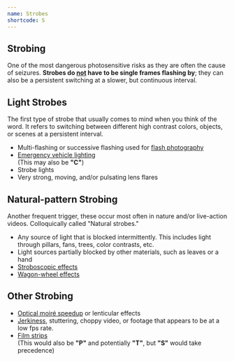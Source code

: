 ```yaml
---
name: Strobes
shortcode: S
---
```


## Strobing
One of the most dangerous photosensitive risks as they are often the cause of seizures.
**Strobes do <u>not</u> have to be single frames flashing by**; they can also be a persistent switching at a slower, but continuous interval. 

## Light Strobes
The first type of strobe that usually comes to mind when you think of the word. It refers to switching between different high contrast colors, objects, or scenes at a persistent interval.

- Multi-flashing or successive flashing used for [flash photography](https://en.wikipedia.org/wiki/Flash_(photography))
- [Emergency vehicle lighting](https://en.wikipedia.org/wiki/Emergency_vehicle_lighting)     
(This may also be **"C"**)
- Strobe lights
- Very strong, moving, and/or pulsating lens flares

## Natural-pattern Strobing
Another frequent trigger, these occur most often in nature and/or live-action videos. Colloquically called "Natural strobes."

- Any source of light that is blocked intermittently. This includes light through pillars, fans, trees, color contrasts, etc.
- Light sources partially blocked by other materials, such as leaves or a hand
- [Stroboscopic effects](https://en.wikipedia.org/wiki/Stroboscopic_effect)
- [Wagon-wheel effects](https://en.wikipedia.org/wiki/Wagon-wheel_effect)

## Other Strobing
- [Optical moiré speedup](https://en.wikipedia.org/wiki/Line_moir%C3%A9#Speedup_of_movements_with_moir%C3%A9) or lenticular effects
- [Jerkiness](https://en.wikipedia.org/wiki/Jerkiness), stuttering, choppy video, or footage that appears to be at a low fps rate.
- [Film strips](https://www.youtube.com/watch?v=xYF4dK5HATo)    
(This would also be **"P"** and potentially **"T"**, but **"S"** would take precedence)
